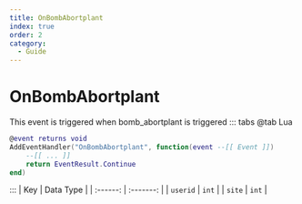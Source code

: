 ```yaml
---
title: OnBombAbortplant
index: true
order: 2
category:
  - Guide
---
```


# OnBombAbortplant
This event is triggered when bomb_abortplant is triggered
::: tabs
@tab Lua
```lua
@event returns void
AddEventHandler("OnBombAbortplant", function(event --[[ Event ]])
    --[[ ... ]]
    return EventResult.Continue
end)
```

:::
|    Key   | Data Type |
| :------: | :-------: |
| `userid` |   `int`   |
|  `site`  |   `int`   |